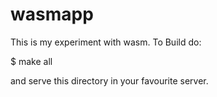 # wasmapp
This is my experiment with wasm.
To Build do:

$ make all

and serve this directory in your favourite server.
